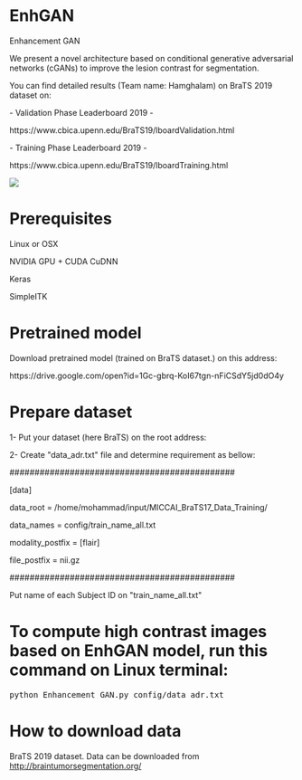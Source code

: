 # EnhGAN
Enhancement GAN

We present a novel architecture based on conditional generative adversarial networks (cGANs) to improve the lesion contrast for segmentation.

You can find detailed results (Team name: Hamghalam) on BraTS 2019 dataset on:
<p> - Validation Phase Leaderboard 2019 - </p>
<p> https://www.cbica.upenn.edu/BraTS19/lboardValidation.html </p>
<p>  - Training Phase Leaderboard 2019 - </p>
<p> https://www.cbica.upenn.edu/BraTS19/lboardTraining.html </p>


![](https://github.com/hamghalam/EnhGAN/blob/master/high_contrast.PNG)


# Prerequisites

<p> Linux or OSX </p>
<p> NVIDIA GPU + CUDA CuDNN  </p> 
<p> Keras  </p>
<p> SimpleITK  </p>

# Pretrained model

Download pretrained model (trained on BraTS dataset.) on this address:

<p> https://drive.google.com/open?id=1Gc-gbrq-KoI67tgn-nFiCSdY5jd0dO4y </p>


# Prepare dataset

1- Put your dataset (here BraTS) on the root address:

2- Create "data_adr.txt" file and determine requirement as bellow:

#############################################
<p>[data] </p>
<p>data_root             = /home/mohammad/input/MICCAI_BraTS17_Data_Training/ </p>
<p>data_names            = config/train_name_all.txt </p>
<p>modality_postfix      = [flair] </p>
<p>file_postfix          = nii.gz </p>
#############################################
<p> Put name of each Subject ID on "train_name_all.txt"  </p> 


# To compute high contrast images based on EnhGAN model, run this command on Linux terminal:

<div class="highlight highlight-source-shell"><pre>
python Enhancement_GAN.py config/data_adr.txt
</pre></div>

# How to download data
BraTS 2019 dataset. Data can be downloaded from http://braintumorsegmentation.org/
